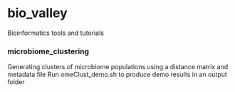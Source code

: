 # bio_valley
Bioinformatics tools and tutorials

### microbiome_clustering
Generating clusters of microbiome populations using a distance matrix and metadata file
Run omeClust_demo.sh to produce demo results in an output folder
